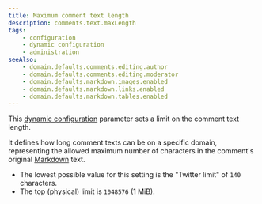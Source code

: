 ```yaml
---
title: Maximum comment text length
description: comments.text.maxLength
tags:
    - configuration
    - dynamic configuration
    - administration
seeAlso:
    - domain.defaults.comments.editing.author
    - domain.defaults.comments.editing.moderator
    - domain.defaults.markdown.images.enabled
    - domain.defaults.markdown.links.enabled
    - domain.defaults.markdown.tables.enabled
---
```


This [dynamic configuration](/configuration/backend/dynamic) parameter sets a limit on the comment text length.

<!--more-->

It defines how long comment texts can be on a specific domain, representing the allowed maximum number of characters in the comment's original [Markdown](/kb/Markdown) text.

* The lowest possible value for this setting is the "Twitter limit" of `140` characters.
* The top (physical) limit is `1048576` (1 MiB).
